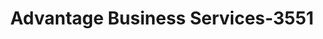 ---
f_zip-code: 73034
f_state-code: OK
title: Advantage Business Services-3551
f_phone: 405-359-6711
f_city-only: Edmond
f_address: 6309 Whispering Oak Drive Edmond
f_location-unique-id: '3551'
slug: advantage-business-services-3551
updated-on: '2024-05-30T13:46:58.046Z'
created-on: '2024-05-30T13:36:59.803Z'
published-on: '2024-05-30T13:54:32.469Z'
f_city-state: cms/city/edmond-ok.md
f_company: cms/company/advantage-business-services.md
f_state: cms/state/oklahoma.md
layout: '[payday-loan].html'
tags: payday-loan
---